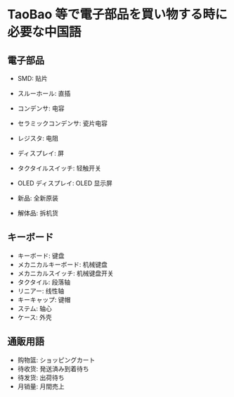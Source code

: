 # TaoBao 等で電子部品を買い物する時に必要な中国語

## 電子部品

- SMD: 贴片
- スルーホール: 直插
- コンデンサ: 电容
- セラミックコンデンサ: 瓷片电容
- レジスタ: 电阻
- ディスプレイ: 屏
- タクタイルスイッチ: 轻触开关
- OLED ディスプレイ: OLED 显示屏

- 新品: 全新原装
- 解体品: 拆机货

## キーボード

- キーボード: 键盘
- メカニカルキーボード: 机械键盘
- メカニカルスイッチ: 机械键盘开关
- タクタイル: 段落轴
- リニアー: 线性轴
- キーキャップ: 键帽
- ステム: 轴心
- ケース: 外壳

## 通販用語

- 购物篮: ショッピングカート
- 待收货: 発送済み到着待ち
- 待发货: 出荷待ち
- 月销量: 月間売上
